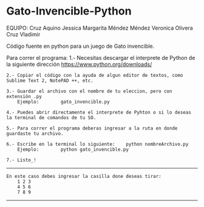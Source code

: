 Gato-Invencible-Python
======================

EQUIPO:
	Cruz Aquino Jessica Margarita
	Méndez Méndez Veronica
	Olivera Cruz Vladimir

Código fuente en python para un juego de Gato invencible.

Para correr el programa:
	1.- Necesitas descargar el interprete de Python de la siguiente dirección https://www.python.org/downloads/

	2.- Copiar el código con la ayuda de algun editor de textos, como Sublime Text 2, NotePAD ++, etc.
	
	3.- Guardar el archivo con el nombre de tu eleccion, pero con extensión .py
		Ejemplo:		gato_invencible.py
	
	4.- Puedes abrir directamente el interprete de Pyhton o si lo deseas la terminal de comandos de tu SO.

	5.- Para correr el programa deberas ingresar a la ruta en donde guardaste tu archivo.

	6.- Escribe en la terminal lo siguiente:	python nombreArchivo.py
		Ejemplo:		python gato_invencible.py

	7.- Listo_!



*******
	En este caso debes ingresar la casilla done deseas tirar:
		1 2 3
		4 5 6
		7 8 9
*******